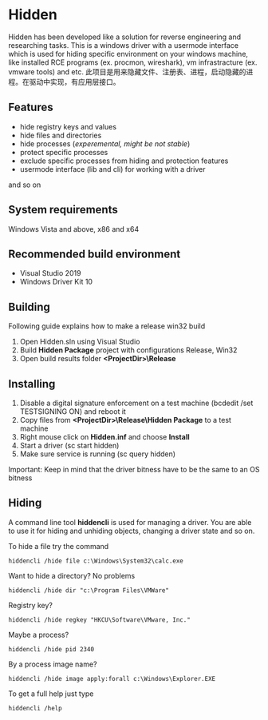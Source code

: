 # Hidden

Hidden has been developed like a solution for reverse engineering and researching tasks. This is a windows driver with a usermode interface which is used for hiding specific environment on your windows machine, like installed RCE programs (ex. procmon, wireshark), vm infrastracture (ex. vmware tools) and etc. 
此项目是用来隐藏文件、注册表、进程，启动隐藏的进程。在驱动中实现，有应用层接口。

## Features

- hide registry keys and values
- hide files and directories
- hide processes (*experemental, might be not stable*)
- protect specific processes
- exclude specific processes from hiding and protection features
- usermode interface (lib and cli) for working with a driver

and so on

## System requirements

Windows Vista and above, x86 and x64

## Recommended build environment

- Visual Studio 2019
- Windows Driver Kit 10

## Building

Following guide explains how to make a release win32 build
1. Open Hidden.sln using Visual Studio
2. Build **Hidden Package** project with configurations Release, Win32
3. Open build results folder **\<ProjectDir\>\Release**

## Installing

1. Disable a digital signature enforcement on a test machine (bcdedit /set TESTSIGNING ON) and reboot it
2. Copy files from **\<ProjectDir\>\Release\Hidden Package** to a test machine
3. Right mouse click on **Hidden.inf** and choose **Install**
4. Start a driver (sc start hidden)
5. Make sure service is running (sc query hidden)

Important: Keep in mind that the driver bitness have to be the same to an OS bitness

## Hiding

A command line tool **hiddencli** is used for managing a driver. You are able to use it for hiding and unhiding objects, changing a driver state and so on.

To hide a file try the command
```
hiddencli /hide file c:\Windows\System32\calc.exe
```

Want to hide a directory? No problems
```
hiddencli /hide dir "c:\Program Files\VMWare"
```

Registry key?
```
hiddencli /hide regkey "HKCU\Software\VMware, Inc."
```

Maybe a process?
```
hiddencli /hide pid 2340
```

By a process image name?
```
hiddencli /hide image apply:forall c:\Windows\Explorer.EXE
```

To get a full help just type
```
hiddencli /help
```
